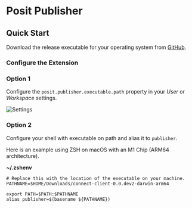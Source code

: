 # Posit Publisher

## Quick Start

Download the release executable for your operating system from [GitHub](https://github.com/rstudio/publishing-client/releases).

### Configure the Extension

### Option 1

Configure the `posit.publisher.executable.path` property in your *User* or *Workspace* settings.

![Settings](settings.png)

### Option 2

Configure your shell with executable on path and alias it to `publisher`.

Here is an example using ZSH on macOS with an M1 Chip (ARM64 architecture).

**~/.zshenv**
```shell
# Replace this with the location of the executable on your machine.
PATHNAME=$HOME/Downloads/connect-client-0.0.dev2-darwin-arm64

export PATH=$PATH:$PATHNAME
alias publisher=$(basename ${PATHNAME})
```
